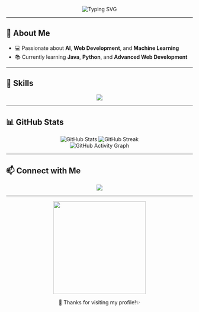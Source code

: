 <p align="center">
  <img src="https://readme-typing-svg.demolab.com?font=Fira+Code&size=30&pause=1000&color=F7A8B8&center=true&vCenter=true&width=435&lines=Hi+there%2C+I'm+Ghaida+%F0%9F%91%8B;AI+Enthusiast+%F0%9F%92%BB;Entrepreneur+%F0%9F%8C%B8;Lover+of+Code+%26+Beauty+%F0%9F%92%95" alt="Typing SVG" />
</p>

---

## 🌸 About Me
- 💻 Passionate about **AI**, **Web Development**, and **Machine Learning**  
- 📚 Currently learning **Java**, **Python**, and **Advanced Web Development**  

---

## 🚀 Skills
<p align="center">
  <img src="https://skillicons.dev/icons?i=html,css,js,python,cpp,bootstrap,mysql,tensorflow,pytorch,github,wordpress" />
</p>

---

## 📊 GitHub Stats
<p align="center">
  <img src="https://github-readme-stats.vercel.app/api?username=Ghaida02a&show_icons=true&theme=radical&count_private=true" alt="GitHub Stats"/>
  <img src="https://github-readme-streak-stats.herokuapp.com/?user=Ghaida02a&theme=radical" alt="GitHub Streak"/>
  <br/>
  <img src="https://github-readme-activity-graph.vercel.app/graph?username=Ghaida02a&theme=radical&hide_border=true" alt="GitHub Activity Graph"/>
</p>

---

## 📫 Connect with Me
<p align="center">
  <a href="mailto:ggmskaj@gmail.com"><img src="https://img.shields.io/badge/Email-ggmskaj%40gmail.com-red?style=for-the-badge&logo=gmail&logoColor=white"/></a>
  <!-- <a href="https://linkedin.com/in/your-link"><img src="https://img.shields.io/badge/LinkedIn-0a66c2?style=for-the-badge&logo=linkedin&logoColor=white"/></a> -->
</p>

---

<p align="center">
  <img src="https://media.giphy.com/media/l3vR85PnGsBwu1PFK/giphy.gif" width="250"/>
</p>

<p align="center">
  💖 Thanks for visiting my profile!✨
</p>
